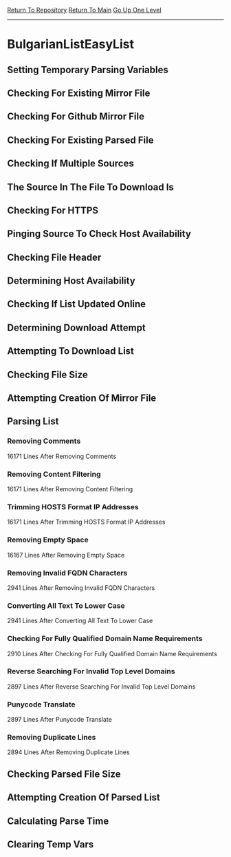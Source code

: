 [Return To Repository](https://github.com/deathbybandaid/piholeparser/)
[Return To Main](https://github.com/deathbybandaid/piholeparser/blob/master/RecentRunLogs/Mainlog.md)
[Go Up One Level](https://github.com/deathbybandaid/piholeparser/blob/master/RecentRunLogs/TopLevelScripts/30-Processing-External-Blacklists.md)
____________________________________
# BulgarianListEasyList
## Setting Temporary Parsing Variables
## Checking For Existing Mirror File
## Checking For Github Mirror File
## Checking For Existing Parsed File
## Checking If Multiple Sources
## The Source In The File To Download Is
## Checking For HTTPS
## Pinging Source To Check Host Availability
## Checking File Header
## Determining Host Availability
## Checking If List Updated Online
## Determining Download Attempt
## Attempting To Download List
## Checking File Size
## Attempting Creation Of Mirror File
## Parsing List
### Removing Comments
16171 Lines After Removing Comments
### Removing Content Filtering
16171 Lines After Removing Content Filtering
### Trimming HOSTS Format IP Addresses
16171 Lines After Trimming HOSTS Format IP Addresses
### Removing Empty Space
16167 Lines After Removing Empty Space
### Removing Invalid FQDN Characters
2941 Lines After Removing Invalid FQDN Characters
### Converting All Text To Lower Case
2941 Lines After Converting All Text To Lower Case
### Checking For Fully Qualified Domain Name Requirements
2910 Lines After Checking For Fully Qualified Domain Name Requirements
### Reverse Searching For Invalid Top Level Domains
2897 Lines After Reverse Searching For Invalid Top Level Domains
### Punycode Translate
2897 Lines After Punycode Translate
### Removing Duplicate Lines
2894 Lines After Removing Duplicate Lines
## Checking Parsed File Size
## Attempting Creation Of Parsed List
## Calculating Parse Time
## Clearing Temp Vars
